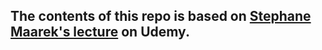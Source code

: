 ## The contents of this repo is based on [Stephane Maarek's lecture][reference] on Udemy.

[reference]: https://www.udemy.com/course/aws-certified-solutions-architect-associate-saa-c02/?couponCode=SEP_20_GET_STARTED
